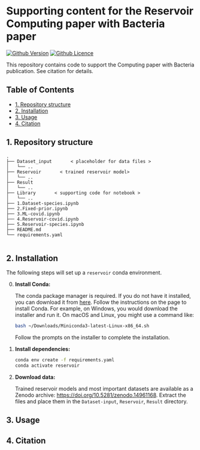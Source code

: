 # Supporting content for the Reservoir Computing paper with Bacteria paper

[![Github Version](https://img.shields.io/github/v/release/brsynth/molecule-signature-paper?display_name=tag&sort=semver&logo=github)](version)
[![Github Licence](https://img.shields.io/github/license/brsynth/molecule-signature-paper?logo=github)](LICENSE.md)

This repository contains code to support the Computing paper with Bacteria publication. See citation for details.

## Table of Contents
- [1. Repository structure](#1-repository-structure)
- [2. Installation](#2-installation)
- [3. Usage](#3-usage)
- [4. Citation](#4-citation)

## 1. Repository structure

```text
.
├── Dataset_input       < placeholder for data files >
│   └── ..
├── Reservoir       < trained reservoir model>
│   └── ..
├── Result     
│   └── ..
├── Library       < supporting code for notebook >
│   └── ..
├── 1.Dataset-species.ipynb
├── 2.Fixed-prior.ipynb
├── 3.ML-covid.ipynb
├── 4.Reservoir-covid.ipynb
├── 5.Reservoir-species.ipynb
├── README.md
└── requirements.yaml


```
## 2. Installation

The following steps will set up a `reservoir` conda environment.

0. **Install Conda:**

    The conda package manager is required. If you do not have it installed, you
    can download it from [here](https://docs.conda.io/en/latest/miniconda.html).
    Follow the instructions on the page to install Conda. For example, on
    Windows, you would download the installer and run it. On macOS and Linux,
    you might use a command like:

    ```bash
    bash ~/Downloads/Miniconda3-latest-Linux-x86_64.sh
    ```

    Follow the prompts on the installer to complete the installation.

1. **Install dependencies:**

    ```bash
    conda env create -f requirements.yaml
    conda activate reservoir
    ```

2. **Download data:**

    Trained reservoir models and most important datasets are available as a Zenodo archive: <https://doi.org/10.5281/zenodo.14961168>. Extract the files and place them in the `Dataset-input`, `Reservoir`, `Result` directory.
## 3. Usage
## 4. Citation
   
